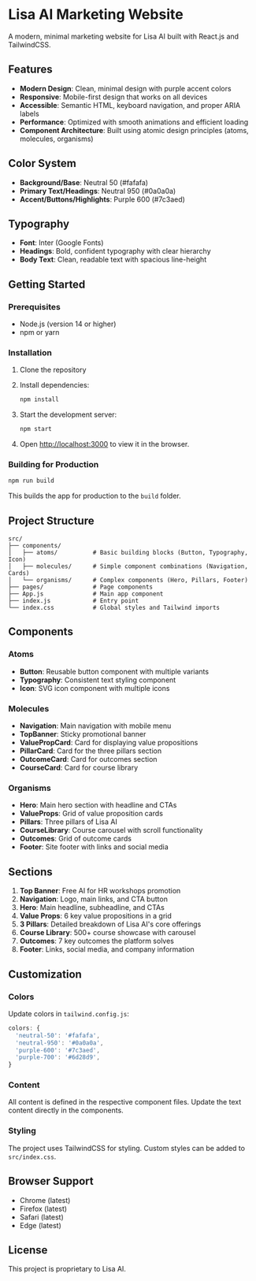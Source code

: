 # Lisa AI Marketing Website

A modern, minimal marketing website for Lisa AI built with React.js and TailwindCSS.

## Features

- **Modern Design**: Clean, minimal design with purple accent colors
- **Responsive**: Mobile-first design that works on all devices
- **Accessible**: Semantic HTML, keyboard navigation, and proper ARIA labels
- **Performance**: Optimized with smooth animations and efficient loading
- **Component Architecture**: Built using atomic design principles (atoms, molecules, organisms)

## Color System

- **Background/Base**: Neutral 50 (#fafafa)
- **Primary Text/Headings**: Neutral 950 (#0a0a0a)
- **Accent/Buttons/Highlights**: Purple 600 (#7c3aed)

## Typography

- **Font**: Inter (Google Fonts)
- **Headings**: Bold, confident typography with clear hierarchy
- **Body Text**: Clean, readable text with spacious line-height

## Getting Started

### Prerequisites

- Node.js (version 14 or higher)
- npm or yarn

### Installation

1. Clone the repository
2. Install dependencies:
   ```bash
   npm install
   ```

3. Start the development server:
   ```bash
   npm start
   ```

4. Open [http://localhost:3000](http://localhost:3000) to view it in the browser.

### Building for Production

```bash
npm run build
```

This builds the app for production to the `build` folder.

## Project Structure

```
src/
├── components/
│   ├── atoms/          # Basic building blocks (Button, Typography, Icon)
│   ├── molecules/      # Simple component combinations (Navigation, Cards)
│   └── organisms/      # Complex components (Hero, Pillars, Footer)
├── pages/              # Page components
├── App.js              # Main app component
├── index.js            # Entry point
└── index.css           # Global styles and Tailwind imports
```

## Components

### Atoms
- **Button**: Reusable button component with multiple variants
- **Typography**: Consistent text styling component
- **Icon**: SVG icon component with multiple icons

### Molecules
- **Navigation**: Main navigation with mobile menu
- **TopBanner**: Sticky promotional banner
- **ValuePropCard**: Card for displaying value propositions
- **PillarCard**: Card for the three pillars section
- **OutcomeCard**: Card for outcomes section
- **CourseCard**: Card for course library

### Organisms
- **Hero**: Main hero section with headline and CTAs
- **ValueProps**: Grid of value proposition cards
- **Pillars**: Three pillars of Lisa AI
- **CourseLibrary**: Course carousel with scroll functionality
- **Outcomes**: Grid of outcome cards
- **Footer**: Site footer with links and social media

## Sections

1. **Top Banner**: Free AI for HR workshops promotion
2. **Navigation**: Logo, main links, and CTA button
3. **Hero**: Main headline, subheadline, and CTAs
4. **Value Props**: 6 key value propositions in a grid
5. **3 Pillars**: Detailed breakdown of Lisa AI's core offerings
6. **Course Library**: 500+ course showcase with carousel
7. **Outcomes**: 7 key outcomes the platform solves
8. **Footer**: Links, social media, and company information

## Customization

### Colors
Update colors in `tailwind.config.js`:
```javascript
colors: {
  'neutral-50': '#fafafa',
  'neutral-950': '#0a0a0a',
  'purple-600': '#7c3aed',
  'purple-700': '#6d28d9',
}
```

### Content
All content is defined in the respective component files. Update the text content directly in the components.

### Styling
The project uses TailwindCSS for styling. Custom styles can be added to `src/index.css`.

## Browser Support

- Chrome (latest)
- Firefox (latest)
- Safari (latest)
- Edge (latest)

## License

This project is proprietary to Lisa AI.
